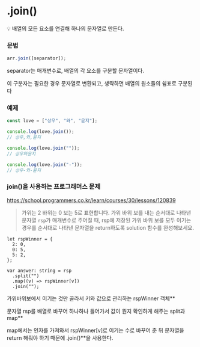 # .join()

<aside> 💡 배열의 모든 요소를 연결해 하나의 문자열로 만든다.

</aside>

### 문법

```jsx
arr.join([separator]);
```

separator는 매개변수로, 배열의 각 요소를 구분할 문자열이다.

이 구분자는 필요한 경우 문자열로 변환되고, 생략하면 배열의 원소들의 쉼표로 구분된다

### 예제

```jsx
const love = ["상우", "와", "윤지"];

console.log(love.join());
// 상우,와,윤지

console.log(love.join(""));
// 상우와윤지

console.log(love.join("-"));
// 상우-와-윤지
```

### join()을 사용하는 프로그래머스 문제

https://school.programmers.co.kr/learn/courses/30/lessons/120839

> 가위는 2 바위는 0 보는 5로 표현합니다. 가위 바위 보를 내는 순서대로 나타낸 문자열 `rsp`가 매개변수로 주어질 때, rsp에 저장된 가위 바위 보를 모두 이기는 경우를 순서대로 나타낸 문자열을 return하도록 solution 함수를 완성해보세요.

```tsx
let rspWinner = {
  2: 0,
  0: 5,
  5: 2,
};

var answer: string = rsp
  .split("")
  .map((v) => rspWinner[v])
  .join("");
```

가위바위보에서 이기는 것만 골라서 키와 값으로 관리하는 rspWinner 객체\*\*

문자열 rsp를 배열로 바꾸어 하나하나 들어가서 값이 뭔지 확인하게 해주는 split과 map\*\*

map에서는 인자를 가져와서 rspWinner[v]로 이기는 수로 바꾸어 준 뒤 문자열을 return 해줘야 하기 때문에 .join()\*\*을 사용한다.
